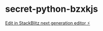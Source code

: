 # secret-python-bzxkjs

[Edit in StackBlitz next generation editor ⚡️](https://stackblitz.com/~/github.com/ndef10/secret-python-bzxkjs)